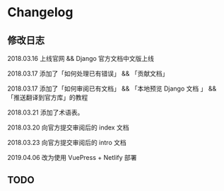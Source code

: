 # Changelog


## 修改日志

2018.03.16 上线官网 && Django 官方文档中文版上线

2018.03.17 添加了「如何处理已有错误」 && 「贡献文档」

2018.03.17 添加了「如何审阅已有文档」 && 「本地预览 Django 文档 」 && 「推送翻译到官方库」的教程

2018.03.21 添加了术语表。

2018.03.20 向官方提交审阅后的 index 文档

2018.03.23 向官方提交审阅后的 intro 文档

2019.04.06 改为使用 VuePress + Netlify 部署

## TODO
